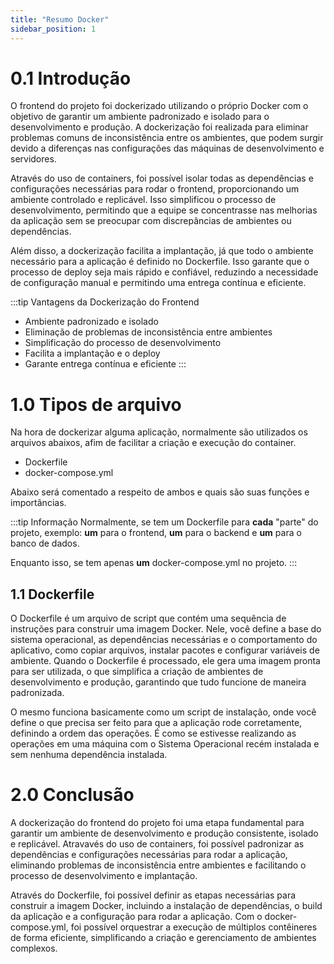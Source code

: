 ```yaml
---
title: "Resumo Docker"
sidebar_position: 1
---
```


# **0.1** Introdução


O frontend do projeto foi dockerizado utilizando o próprio Docker com o objetivo de garantir um ambiente padronizado e isolado para o desenvolvimento e produção. A dockerização foi realizada para eliminar problemas comuns de inconsistência entre os ambientes, que podem surgir devido a diferenças nas configurações das máquinas de desenvolvimento e servidores.

Através do uso de containers, foi possível isolar todas as dependências e configurações necessárias para rodar o frontend, proporcionando um ambiente controlado e replicável. Isso simplificou o processo de desenvolvimento, permitindo que a equipe se concentrasse nas melhorias da aplicação sem se preocupar com discrepâncias de ambientes ou dependências.

Além disso, a dockerização facilita a implantação, já que todo o ambiente necessário para a aplicação é definido no Dockerfile. Isso garante que o processo de deploy seja mais rápido e confiável, reduzindo a necessidade de configuração manual e permitindo uma entrega contínua e eficiente.

:::tip Vantagens da Dockerização do Frontend
- Ambiente padronizado e isolado
- Eliminação de problemas de inconsistência entre ambientes
- Simplificação do processo de desenvolvimento
- Facilita a implantação e o deploy
- Garante entrega contínua e eficiente
:::

# **1.0** Tipos de arquivo

Na hora de dockerizar alguma aplicação, normalmente são utilizados os arquivos abaixos, afim de facilitar a criação e execução do container.

- Dockerfile
- docker-compose.yml

Abaixo será comentado a respeito de ambos e quais são suas funções e importâncias.

:::tip Informação
Normalmente, se tem um Dockerfile para **cada** "parte" do projeto, exemplo: **um** para o frontend, **um** para o backend e **um** para o banco de dados.

Enquanto isso, se tem apenas **um** docker-compose.yml no projeto.
:::

## **1.1** Dockerfile

O Dockerfile é um arquivo de script que contém uma sequência de instruções para construir uma imagem Docker. Nele, você define a base do sistema operacional, as dependências necessárias e o comportamento do aplicativo, como copiar arquivos, instalar pacotes e configurar variáveis de ambiente. Quando o Dockerfile é processado, ele gera uma imagem pronta para ser utilizada, o que simplifica a criação de ambientes de desenvolvimento e produção, garantindo que tudo funcione de maneira padronizada.

O mesmo funciona basicamente como um script de instalação, onde você define o que precisa ser feito para que a aplicação rode corretamente, definindo a ordem das operações. É como se estivesse realizando as operações em uma máquina com o Sistema Operacional recém instalada e sem nenhuma dependência instalada.

# **2.0** Conclusão

A dockerização do frontend do projeto foi uma etapa fundamental para garantir um ambiente de desenvolvimento e produção consistente, isolado e replicável. Atravavés do uso de containers, foi possível padronizar as dependências e configurações necessárias para rodar a aplicação, eliminando problemas de inconsistência entre ambientes e facilitando o processo de desenvolvimento e implantação.

Através do Dockerfile, foi possível definir as etapas necessárias para construir a imagem Docker, incluindo a instalação de dependências, o build da aplicação e a configuração para rodar a aplicação. Com o docker-compose.yml, foi possível orquestrar a execução de múltiplos contêineres de forma eficiente, simplificando a criação e gerenciamento de ambientes complexos.